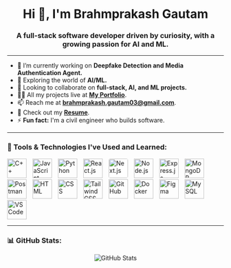 <h1 align="center">Hi 👋, I'm Brahmprakash Gautam</h1>
<h3 align="center">A full-stack software developer driven by curiosity, with a growing passion for AI and ML.</h3>

---

- 🔭 I’m currently working on **Deepfake Detection and Media Authentication Agent.**  
- 🌱 Exploring the world of **AI/ML.**  
- 👯 Looking to collaborate on **full-stack, AI, and ML projects.**  
- 👨‍💻 All my projects live at [**My Portfolio**](https://brahmprakashgautam.vercel.app/). 
- 📫 Reach me at **brahmprakash.gautam03@gmail.com**. 
- 📄 Check out my [**Resume**](https://drive.google.com/file/d/1FvLeeLJeggu-NldXH6G8nxY63z5FLAIN/view?usp=sharing).  
- ⚡ **Fun fact:** I'm a civil engineer who builds software.  

---

### 🚀 Tools & Technologies I've Used and Learned:
<p align="left">
  <!-- Programming Languages -->
  <img src="https://cdn.jsdelivr.net/gh/devicons/devicon/icons/cplusplus/cplusplus-original.svg" alt="C++" width="45" height="45" style="margin-right:10px;" />
  <img src="https://cdn.jsdelivr.net/gh/devicons/devicon/icons/javascript/javascript-original.svg" alt="JavaScript" width="45" height="45" style="margin-right:10px;" />
  <img src="https://cdn.jsdelivr.net/gh/devicons/devicon/icons/python/python-original.svg" alt="Python" width="45" height="45" style="margin-right:10px;" />

  <!-- Frontend & Backend -->
  <img src="https://cdn.jsdelivr.net/gh/devicons/devicon/icons/react/react-original.svg" alt="React.js" width="45" height="45" style="margin-right:10px;" />
  <img src="https://cdn.jsdelivr.net/gh/devicons/devicon/icons/nextjs/nextjs-original.svg" alt="Next.js" width="45" height="45" style="margin-right:10px; background-color:white; border-radius:4px;" />
  <img src="https://cdn.jsdelivr.net/gh/devicons/devicon/icons/nodejs/nodejs-original.svg" alt="Node.js" width="45" height="45" style="margin-right:10px;" />
  <img src="https://cdn.jsdelivr.net/gh/devicons/devicon/icons/express/express-original.svg" alt="Express.js" width="45" height="45" style="margin-right:10px;" />
  <img src="https://cdn.jsdelivr.net/gh/devicons/devicon/icons/mongodb/mongodb-original.svg" alt="MongoDB" width="45" height="45" style="margin-right:10px;" />
  <img src="https://img.icons8.com/external-tal-revivo-color-tal-revivo/48/null/external-postman-is-the-only-complete-api-development-environment-logo-color-tal-revivo.png" alt="Postman" width="45" height="45" style="margin-right:10px;" />

  <!-- UI / Markup -->
  <img src="https://cdn.jsdelivr.net/gh/devicons/devicon/icons/html5/html5-original.svg" alt="HTML" width="45" height="45" style="margin-right:10px;" />
  <img src="https://cdn.jsdelivr.net/gh/devicons/devicon/icons/css3/css3-original.svg" alt="CSS" width="45" height="45" style="margin-right:10px;" />
  <img src="https://www.vectorlogo.zone/logos/tailwindcss/tailwindcss-icon.svg" alt="Tailwind CSS" width="45" height="45" style="margin-right:10px;" />

  <!-- Tools -->
  <img src="https://cdn.jsdelivr.net/gh/devicons/devicon/icons/github/github-original.svg" alt="GitHub" width="45" height="45" style="margin-right:10px;" />
  <img src="https://cdn.jsdelivr.net/gh/devicons/devicon/icons/docker/docker-original.svg" alt="Docker" width="45" height="45" style="margin-right:10px;" />
  <img src="https://cdn.jsdelivr.net/gh/devicons/devicon/icons/figma/figma-original.svg" alt="Figma" width="45" height="45" style="margin-right:10px;" />
  <img src="https://cdn.jsdelivr.net/gh/devicons/devicon/icons/mysql/mysql-original.svg" alt="MySQL" width="45" height="45" style="margin-right:10px;" />
  <img src="https://cdn.jsdelivr.net/gh/devicons/devicon/icons/vscode/vscode-original.svg" alt="VSCode" width="45" height="45" style="margin-right:10px;" />
</p>

---

### 📊 GitHub Stats:
<div style="display: flex; justify-content: center; gap: 20px; flex-wrap: wrap;">
  <img src="https://github-readme-stats.vercel.app/api?username=bpgautam2003&show_icons=true&locale=en" alt="GitHub Stats" />
</div>
